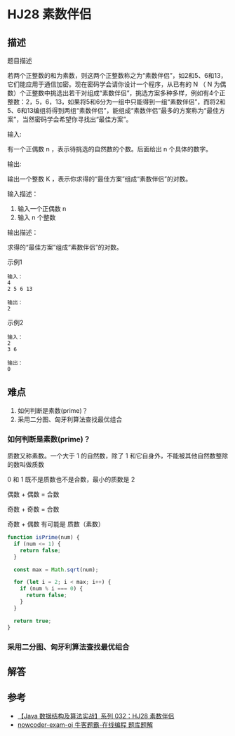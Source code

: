 # HJ28 素数伴侣

## 描述

题目描述

若两个正整数的和为素数，则这两个正整数称之为“素数伴侣”，如2和5、6和13，它们能应用于通信加密。现在密码学会请你设计一个程序，从已有的 N （ N 为偶数）个正整数中挑选出若干对组成“素数伴侣”，挑选方案多种多样，例如有4个正整数：2，5，6，13，如果将5和6分为一组中只能得到一组“素数伴侣”，而将2和5、6和13编组将得到两组“素数伴侣”，能组成“素数伴侣”最多的方案称为“最佳方案”，当然密码学会希望你寻找出“最佳方案”。

输入:

有一个正偶数 n ，表示待挑选的自然数的个数。后面给出 n 个具体的数字。

输出:

输出一个整数 K ，表示你求得的“最佳方案”组成“素数伴侣”的对数。


输入描述：

1. 输入一个正偶数 n
2. 输入 n 个整数

输出描述：

求得的“最佳方案”组成“素数伴侣”的对数。

示例1

```text
输入：
4
2 5 6 13

输出：
2
```

示例2

```text
输入：
2
3 6

输出：
0
```

## 难点

1. 如何判断是素数(prime)？
2. 采用二分图、匈牙利算法查找最优组合

### 如何判断是素数(prime)？

质数又称素数。一个大于 1 的自然数，除了 1 和它自身外，不能被其他自然数整除的数叫做质数

0 和 1 既不是质数也不是合数，最小的质数是 2

偶数 + 偶数 = 合数

奇数 + 奇数 = 合数

奇数 + 偶数 有可能是 质数（素数）

```javascript
function isPrime(num) {
  if (num <= 1) {
    return false;
  }

  const max = Math.sqrt(num);

  for (let i = 2; i < max; i++) {
    if (num % i === 0) {
      return false;
    }
  }

  return true;
}
```

### 采用二分图、匈牙利算法查找最优组合


## 解答

## 参考

* [【Java 数据结构及算法实战】系列 032：HJ28 素数伴侣](https://developer.huawei.com/consumer/cn/forum/topic/0201961563027980063?fid=23)
* [nowcoder-exam-oj 牛客题霸-在线编程 题库题解](https://github.com/waylau/nowcoder-exam-oj)